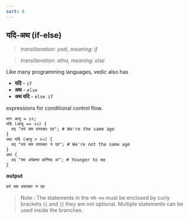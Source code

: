 ```yaml
---
sort: 8
---
```

## यदि-अथ (if-else)

>_transliteration: yadi, meaning: if_

>_transliteration: atha, meaning: else_

Like many programming languages, vedic also has 

- **यदि** - `if`
- **अथ** - `else`
- **अथ यदि** - `else if` 

expressions for conditional control flow.

```ved
मान आयु = ३२;
यदि (आयु == २५) {
  वद् "वयं सम वयस्काः एव"; # We're the same age
}
अथ यदि (आयु > २५) {
  वद् "वयं सम वयस्काः न एव"; # We're not the same age
}
अथ {
  वद् "मम अपेक्षया कनिष्ठः वा"; # Younger to me
}
```
**output**

```bash
वयं सम वयस्काः न एव
```

> Note : The statements in the `यदि-अथ` must be enclosed by curly brackets (`{` and `}`) they are not optional. Multiple statements can be used inside the branches. 
